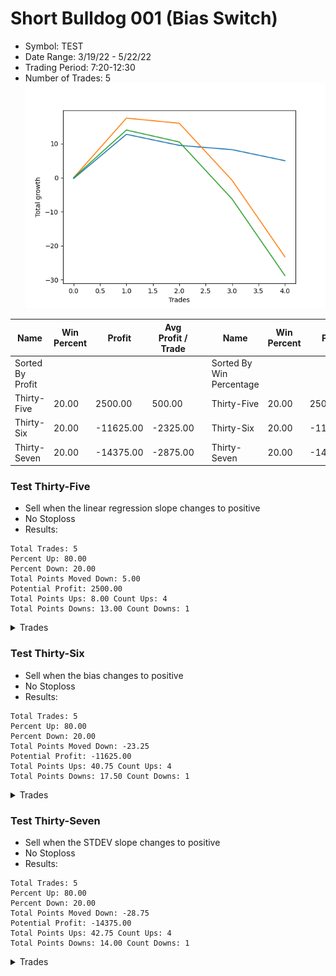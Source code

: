 # Short Bulldog 001 (Bias Switch)
- Symbol: TEST
- Date Range: 3/19/22 - 5/22/22
- Trading Period: 7:20-12:30
- Number of Trades: 5
![Plot](ShortBulldog001TEST(BiasSwitch).png)

| Name | Win Percent | Profit | Avg Profit / Trade |     | Name | Win Percent | Profit | Avg Profit / Trade |
| ---- | ----------- | ------ | ------------------ | --- | ---- | ----------- | ------ | ------------------ |
| Sorted By <br> Profit | | | | | Sorted By <br> Win Percentage ||||
| Thirty-Five | 20.00 | 2500.00 | 500.00 |     | Thirty-Five | 20.00 | 2500.00 | 500.00 |
| Thirty-Six | 20.00 | -11625.00 | -2325.00 |     | Thirty-Six | 20.00 | -11625.00 | -2325.00 |
| Thirty-Seven | 20.00 | -14375.00 | -2875.00 |     | Thirty-Seven | 20.00 | -14375.00 | -2875.00 |

### Test Thirty-Five
* Sell when the linear regression slope changes to positive
* No Stoploss
* Results:
```
Total Trades: 5
Percent Up: 80.00
Percent Down: 20.00
Total Points Moved Down: 5.00
Potential Profit: 2500.00
Total Points Ups: 8.00 Count Ups: 4
Total Points Downs: 13.00 Count Downs: 1
```

<details><summary>Trades</summary>

<code>In: 2022-07-01 11:52:00		Out: 2022-07-01 11:58:05		Total Position Time: 06:05		Total Move Down: -0.25		Total to Date: 0.25</code> <br />
<code>In: 2022-07-05 07:41:00		Out: 2022-07-05 07:54:05		Total Position Time: 13:05		Total Move Down: 13.00		Total to Date: -12.75</code> <br />
<code>In: 2022-07-05 08:49:00		Out: 2022-07-05 08:55:05		Total Position Time: 06:05		Total Move Down: -3.25		Total to Date: -9.50</code> <br />
<code>In: 2022-07-05 11:06:00		Out: 2022-07-05 11:12:05		Total Position Time: 06:05		Total Move Down: -1.25		Total to Date: -8.25</code> <br />
<code>In: 2022-07-05 11:07:00		Out: 2022-07-05 11:12:05		Total Position Time: 05:05		Total Move Down: -3.25		Total to Date: -5.00</code> <br />


</details>

### Test Thirty-Six
* Sell when the bias changes to positive
* No Stoploss
* Results:
```
Total Trades: 5
Percent Up: 80.00
Percent Down: 20.00
Total Points Moved Down: -23.25
Potential Profit: -11625.00
Total Points Ups: 40.75 Count Ups: 4
Total Points Downs: 17.50 Count Downs: 1
```

<details><summary>Trades</summary>

<code>In: 2022-07-01 11:52:00		Out: 2022-07-01 12:21:55		Total Position Time: 29:55		Total Move Down: -0.00		Total to Date: -0.00</code> <br />
<code>In: 2022-07-05 07:41:00		Out: 2022-07-05 08:10:55		Total Position Time: 29:55		Total Move Down: 17.50		Total to Date: -17.50</code> <br />
<code>In: 2022-07-05 08:49:00		Out: 2022-07-05 08:59:05		Total Position Time: 10:05		Total Move Down: -1.50		Total to Date: -16.00</code> <br />
<code>In: 2022-07-05 11:06:00		Out: 2022-07-05 11:35:55		Total Position Time: 29:55		Total Move Down: -16.75		Total to Date: 0.75</code> <br />
<code>In: 2022-07-05 11:07:00		Out: 2022-07-05 11:36:55		Total Position Time: 29:55		Total Move Down: -22.50		Total to Date: 23.25</code> <br />


</details>

### Test Thirty-Seven
* Sell when the STDEV slope changes to positive
* No Stoploss
* Results:
```
Total Trades: 5
Percent Up: 80.00
Percent Down: 20.00
Total Points Moved Down: -28.75
Potential Profit: -14375.00
Total Points Ups: 42.75 Count Ups: 4
Total Points Downs: 14.00 Count Downs: 1
```

<details><summary>Trades</summary>

<code>In: 2022-07-01 11:52:00		Out: 2022-07-01 12:21:55		Total Position Time: 29:55		Total Move Down: -0.00		Total to Date: -0.00</code> <br />
<code>In: 2022-07-05 07:41:00		Out: 2022-07-05 07:47:05		Total Position Time: 06:05		Total Move Down: 14.00		Total to Date: -14.00</code> <br />
<code>In: 2022-07-05 08:49:00		Out: 2022-07-05 09:18:55		Total Position Time: 29:55		Total Move Down: -3.50		Total to Date: -10.50</code> <br />
<code>In: 2022-07-05 11:06:00		Out: 2022-07-05 11:35:55		Total Position Time: 29:55		Total Move Down: -16.75		Total to Date: 6.25</code> <br />
<code>In: 2022-07-05 11:07:00		Out: 2022-07-05 11:36:55		Total Position Time: 29:55		Total Move Down: -22.50		Total to Date: 28.75</code> <br />


</details>
